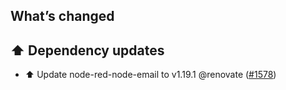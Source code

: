 ## What’s changed

## ⬆️ Dependency updates

- ⬆️ Update node-red-node-email to v1.19.1 @renovate ([#1578](https://github.com/hassio-addons/addon-node-red/pull/1578))
